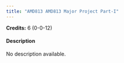 ```yaml
---
title: "AMD813 AMD813 Major Project Part-I"
---
```

**Credits:** 6 (0-0-12)

#### Description
No description available.